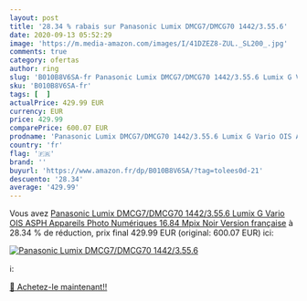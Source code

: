 ```yaml
---
layout: post
title: '28.34 % rabais sur Panasonic Lumix DMCG7/DMCG70 1442/3.55.6'
date: 2020-09-13 05:52:29
image: 'https://m.media-amazon.com/images/I/41DZEZ8-ZUL._SL200_.jpg'
comments: true
category: ofertas
author: ring
slug: 'B010B8V6SA-fr Panasonic Lumix DMCG7/DMCG70 1442/3.55.6 Lumix G Vario OIS...'
sku: 'B010B8V6SA-fr'
tags: [  ]
actualPrice: 429.99 EUR
currency: EUR
price: 429.99
comparePrice: 600.07 EUR
prodname: 'Panasonic Lumix DMCG7/DMCG70 1442/3.55.6 Lumix G Vario OIS ASPH Appareils Photo Numériques 16.84 Mpix Noir  Version française'
country: 'fr'
flag: '🇫🇷'
brand: ''
buyurl: 'https://www.amazon.fr/dp/B010B8V6SA/?tag=tolees0d-21'
descuento: '28.34'
average: '429.99'
---
```


Vous avez [Panasonic Lumix DMCG7/DMCG70 1442/3.55.6 Lumix G Vario OIS ASPH Appareils Photo Numériques 16.84 Mpix Noir  Version française](https://www.amazon.fr/dp/B010B8V6SA/?tag=tolees0d-21)  à  28.34 % de réduction, prix final  429.99 EUR (original: 600.07 EUR) ici:

[![Panasonic Lumix DMCG7/DMCG70 1442/3.55.6](https://m.media-amazon.com/images/I/41DZEZ8-ZUL._SL200_.jpg)](https://www.amazon.fr/dp/B010B8V6SA/?tag=tolees0d-21)

ℹ️:


[🛒 Achetez-le maintenant!!](https://www.amazon.fr/dp/B010B8V6SA/?tag=tolees0d-21)
